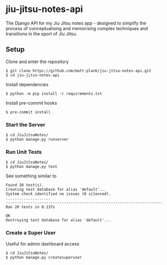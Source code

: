 # jiu-jitsu-notes-api

The Django API for my Jiu Jitsu notes app - designed to simplify the process of conceptualising and memorising complex techniques and transitions in the sport of Jiu Jitsu.

## Setup

Clone and enter the repository

```
$ git clone https://github.com/matt-plank/jiu-jitsu-notes-api.git
$ cd jiu-jitsu-notes-api
```

Install dependencies

```
$ python -m pip install -r requirements.txt
```

Install pre-commit hooks

```
$ pre-commit install
```

### Start the Server

```
$ cd JiuJitsuNotes/
$ python manage.py runserver
```

### Run Unit Tests

```
$ cd JiuJitsuNotes/
$ python manage.py test
```

See something similar to

```
Found 20 test(s).
Creating test database for alias 'default'...
System check identified no issues (0 silenced).
....................
----------------------------------------------------------------------
Ran 20 tests in 0.137s

OK
Destroying test database for alias 'default'...
```

### Create a Super User

Useful for admin dashboard access

```
$ cd JiuJitsuNotes/
$ python manage.py createsuperuser
```

